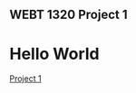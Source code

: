 ## WEBT 1320 Project 1

<h1> Hello World</h1>

<a href="lab1/index.html" target="_blank"> Project 1</a>